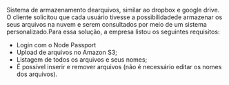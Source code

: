  Sistema de armazenamento dearquivos, similar ao dropbox e google drive. O cliente solicitou que cada usuário tivesse a possibilidadede armazenar os seus arquivos na nuvem e serem consultados por meio de um sistema personalizado.Para essa solução, a empresa listou os seguintes requisitos:
  - Login com o Node Passport
  - Upload de arquivos no Amazon S3;
  - Listagem de todos os arquivos e seus nomes;
  - É possível inserir e remover arquivos (não é necessário editar os nomes dos arquivos).

